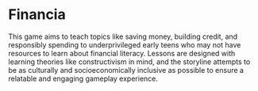 # Financia

This game aims to teach topics like saving money, building credit, and responsibly spending to underprivileged early teens who may not have resources to learn about financial literacy. Lessons are designed with learning theories like constructivism in mind, and the storyline attempts to be as culturally and socioeconomically inclusive as possible to ensure a relatable and engaging gameplay experience.
